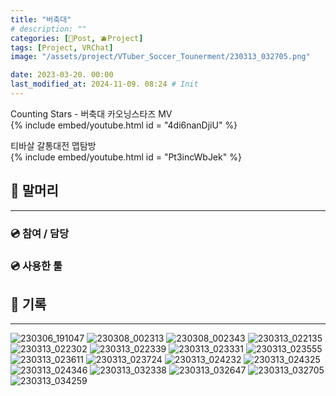 ```yaml
---
title: "버축대"
# description: ""
categories: [📀Post, 🫐Project]
tags: [Project, VRChat]
image: "/assets/project/VTuber_Soccer_Tounerment/230313_032705.png"

date: 2023-03-20. 00:00
last_modified_at: 2024-11-09. 08:24 # Init
---
```


Counting Stars - 버축대 카오닝스타즈 MV  
{% include embed/youtube.html id = "4di6nanDjiU" %}

티바살 갈통대전 맵탐방  
{% include embed/youtube.html id = "Pt3incWbJek" %}

## 📀 말머리

---

### 💿 참여 / 담당

### 💿 사용한 툴

## 📀 기록

---

![230306_191047](/assets/project/VTuber_Soccer_Tounerment/230306_191047.png)
![230308_002313](/assets/project/VTuber_Soccer_Tounerment/230308_002313.png)
![230308_002343](/assets/project/VTuber_Soccer_Tounerment/230308_002343.png)
![230313_022135](/assets/project/VTuber_Soccer_Tounerment/230313_022135.png)
![230313_022302](/assets/project/VTuber_Soccer_Tounerment/230313_022302.png)
![230313_022339](/assets/project/VTuber_Soccer_Tounerment/230313_022339.png)
![230313_023331](/assets/project/VTuber_Soccer_Tounerment/230313_023331.png)
![230313_023555](/assets/project/VTuber_Soccer_Tounerment/230313_023555.png)
![230313_023611](/assets/project/VTuber_Soccer_Tounerment/230313_023611.png)
![230313_023724](/assets/project/VTuber_Soccer_Tounerment/230313_023724.png)
![230313_024232](/assets/project/VTuber_Soccer_Tounerment/230313_024232.png)
![230313_024325](/assets/project/VTuber_Soccer_Tounerment/230313_024325.png)
![230313_024346](/assets/project/VTuber_Soccer_Tounerment/230313_024346.png)
![230313_032338](/assets/project/VTuber_Soccer_Tounerment/230313_032338.png)
![230313_032647](/assets/project/VTuber_Soccer_Tounerment/230313_032647.png)
![230313_032705](/assets/project/VTuber_Soccer_Tounerment/230313_032705.png)
![230313_034259](/assets/project/VTuber_Soccer_Tounerment/230313_034259.png)
